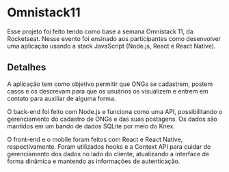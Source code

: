 # Omnistack11

Esse projeto foi feito tendo como base a semana Omnistack 11, da Rocketseat. Nesse evento foi ensinado aos participantes como desenvolver uma aplicação usando a stack JavaScript (Node.js, React e React Native).

## Detalhes

A aplicação tem como objetivo permitir que ONGs se cadastrem, postem casos e os descrevam para que os usuários os visualizem e entrem em contato para auxiliar de alguma forma. 

O back-end foi feito com Node.js e funciona como uma API, possibilitando o gerenciamento do cadastro de ONGs e das suas postagens. Os dados são mantidos em um bando de dados SQLite por meio do Knex.

O front-end e o mobile foram feitos com React e React Native, respectivamente. Foram utilizados hooks e a Context API para cuidar do gerenciamento dos dados no lado do cliente, atualizando a interface de forma dinâmica e mantendo as informações de autenticação. 
